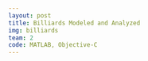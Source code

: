 ```yaml
---
layout: post
title: Billiards Modeled and Analyzed
img: billiards 
team: 2
code: MATLAB, Objective-C
---
```

